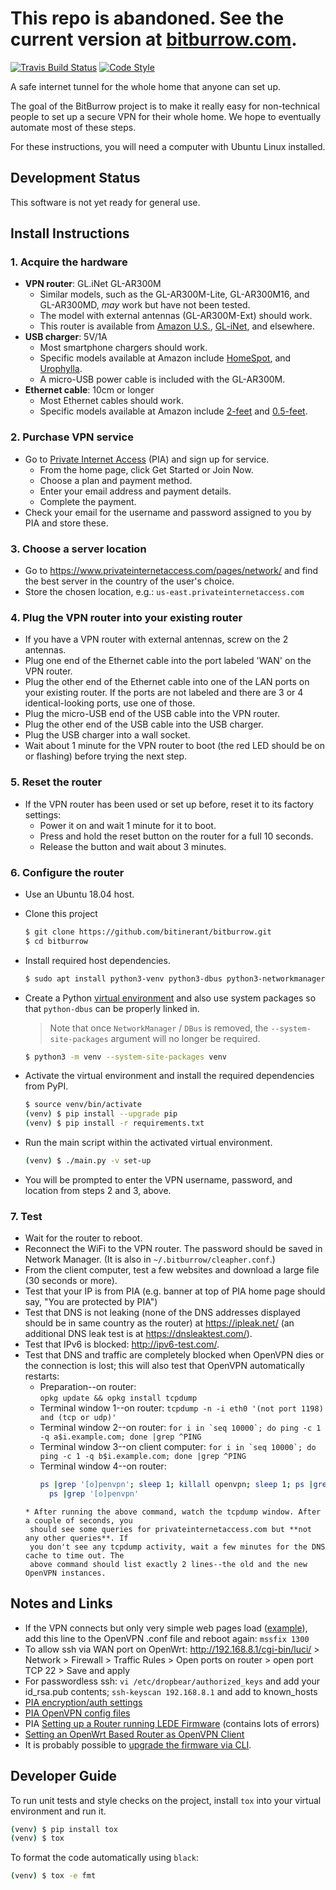 # This repo is abandoned. See the current version at [bitburrow.com](https://bitburrow.com).

[![Travis Build Status][travis-build-status-svg]][travis-build-status] 
[![Code Style][black-code-style-svg]][black-code-style]

A safe internet tunnel for the whole home that anyone can set up.

The goal of the BitBurrow project is to make it really easy for non-technical people to set up
a secure VPN for their whole home. We hope to eventually automate most of these steps.

For these instructions, you will need a computer with Ubuntu Linux installed.

## Development Status

This software is not yet ready for general use.

## Install Instructions

### 1. Acquire the hardware
* **VPN router**:  GL.iNet GL-AR300M
	* Similar models, such as the GL-AR300M-Lite, GL-AR300M16, and GL-AR300MD, *may* work but 
	  have not been tested.
	* The model with external antennas (GL-AR300M-Ext) should work.
	* This router is available from [Amazon U.S.](https://amzn.com/B01K6MHRJI), 
	  [GL-iNet](https://www.gl-inet.com/ar300m/), and elsewhere.
* **USB charger**:  5V/1A
	* Most smartphone chargers should work.
	* Specific models available at Amazon include [HomeSpot](https://amzn.com/B073VLTFQV),
	  and [Urophylla](https://amzn.com/B072XK4DP5).
	* A micro-USB power cable is included with the GL-AR300M.
* **Ethernet cable**:  10cm or longer
	* Most Ethernet cables should work.
	* Specific models available at Amazon include [2-feet](https://amzn.com/B002RBECAE) and 
	  [0.5-feet](https://amzn.com/B00ACR5LNC).


### 2. Purchase VPN service
* Go to [Private Internet Access](https://www.privateinternetaccess.com/) (PIA) and sign up for 
  service.
	* From the home page, click Get Started or Join Now.
	* Choose a plan and payment method.
	* Enter your email address and payment details.
	* Complete the payment.
* Check your email for the username and password assigned to you by PIA and store these.


### 3. Choose a server location
* Go to <https://www.privateinternetaccess.com/pages/network/> and find the best server in the 
  country of the user's choice.
* Store the chosen location, e.g.:  ``us-east.privateinternetaccess.com``


### 4. Plug the VPN router into your existing router
* If you have a VPN router with external antennas, screw on the 2 antennas.
* Plug one end of the Ethernet cable into the port labeled 'WAN' on the VPN router.
* Plug the other end of the Ethernet cable into one of the LAN ports on your existing router. If 
  the ports are not labeled and there are 3 or 4 identical-looking ports, use one of those.
* Plug the micro-USB end of the USB cable into the VPN router.
* Plug the other end of the USB cable into the USB charger.
* Plug the USB charger into a wall socket.
* Wait about 1 minute for the VPN router to boot (the red LED should be on or flashing) before 
  trying the next step.


### 5. Reset the router
* If the VPN router has been used or set up before, reset it to its factory settings:
	* Power it on and wait 1 minute for it to boot.
	* Press and hold the reset button on the router for a full 10 seconds.
	* Release the button and wait about 3 minutes.


### 6. Configure the router

* Use an Ubuntu 18.04 host.

* Clone this project
    
    ```bash
    $ git clone https://github.com/bitinerant/bitburrow.git
    $ cd bitburrow
    ```

* Install required host dependencies.

    ```bash
    $ sudo apt install python3-venv python3-dbus python3-networkmanager
    ```

* Create a Python [virtual environment](https://docs.python.org/3/library/venv.html) and also 
  use system packages so that `python-dbus` can be properly linked in.

    > Note that once `NetworkManager` / `DBus` is removed, the `--system-site-packages` argument 
    will no longer be required.

    ```bash
    $ python3 -m venv --system-site-packages venv
    ```

* Activate the virtual environment and install the required dependencies from PyPI.

    ```bash
    $ source venv/bin/activate
    (venv) $ pip install --upgrade pip
    (venv) $ pip install -r requirements.txt
    ```

* Run the main script within the activated virtual environment.

    ```bash
    (venv) $ ./main.py -v set-up
    ```

* You will be prompted to enter the VPN username, password, and location from steps 2 and 3, above.

### 7. Test
* Wait for the router to reboot.
* Reconnect the WiFi to the VPN router. The password should be saved in Network Manager. 
  (It is also in ``~/.bitburrow/cleapher.conf``.)
* From the client computer, test a few websites and download a large file (30 seconds or more).
* Test that your IP is from PIA (e.g. banner at top of PIA home page should say, "You are 
  protected by PIA")
* Test that DNS is not leaking (none of the DNS addresses displayed should be in same country 
  as the router) at <https://ipleak.net/> (an additional DNS leak test is at 
  <https://dnsleaktest.com/>).
* Test that IPv6 is blocked:  <http://ipv6-test.com/>.
* Test that  DNS and traffic are completely blocked when OpenVPN dies or the connection is lost; 
  this will also test that OpenVPN automatically restarts:
	* Preparation--on router:  
	  ``opkg update && opkg install tcpdump``
	* Terminal window 1--on router: 
	  ``tcpdump -n -i eth0 '(not port 1198) and (tcp or udp)'``
	* Terminal window 2--on router: 
	  ``for i in `seq 10000`; do ping -c 1 -q a$i.example.com; done |grep ^PING``
	* Terminal window 3--on client computer: 
	  ``for i in `seq 10000`; do ping -c 1 -q b$i.example.com; done |grep ^PING``
	* Terminal window 4--on router: 
	  ```bash
	  ps |grep '[o]penvpn'; sleep 1; killall openvpn; sleep 1; ps |grep '[o]penvpn'; sleep 10; \
        ps |grep '[o]penvpn'
     ```
	* After running the above command, watch the tcpdump window. After a couple of seconds, you 
	  should see some queries for privateinternetaccess.com but **not any other queries**. If 
	  you don't see any tcpdump activity, wait a few minutes for the DNS cache to time out. The 
	  above command should list exactly 2 lines--the old and the new OpenVPN instances.

## Notes and Links
* If the VPN connects but only very simple web pages load ([example](http://www.neverhttps.com/)), 
  add this line to the OpenVPN .conf file and reboot again:  ``mssfix 1300``
* To allow ssh via WAN port on OpenWrt:  <http://192.168.8.1/cgi-bin/luci/> > Network > 
  Firewall > Traffic Rules > Open ports on router > open port TCP 22 > Save and apply
* For passwordless ssh:  ``vi /etc/dropbear/authorized_keys`` and add your id_rsa.pub contents; 
  ``ssh-keyscan 192.168.8.1`` and add to known_hosts
* [PIA encryption/auth settings](https://helpdesk.privateinternetaccess.com/hc/en-us/articles/225274288-Which-encryption-auth-settings-should-I-use-for-ports-on-your-gateways-)
* [PIA OpenVPN config files](https://helpdesk.privateinternetaccess.com/hc/en-us/articles/218984968-What-is-the-difference-between-the-OpenVPN-config-files-on-your-website-)
* PIA [Setting up a Router running LEDE Firmware](https://helpdesk.privateinternetaccess.com/hc/en-us/articles/115005760646-Setting-up-a-Router-running-LEDE-Firmware) 
  (contains lots of errors)
* [Setting an OpenWrt Based Router as OpenVPN Client](https://github.com/StreisandEffect/streisand/wiki/Setting-an-OpenWrt-Based-Router-as-OpenVPN-Client)
* It is probably possible to [upgrade the firmware via CLI](https://forum.lede-project.org/t/a-rough-writeup-for-the-commandline-firmware-upgrade-wikipage/464).

## Developer Guide


To run unit tests and style checks on the project, install `tox` into your virtual
environment and run it.

```bash
(venv) $ pip install tox
(venv) $ tox
```

To format the code automatically using `black`:

```bash
(venv) $ tox -e fmt
```

<!-- Badges -->
[travis-build-status]: https://travis-ci.org/bitinerant/cleargopher
[travis-build-status-svg]: https://travis-ci.org/bitinerant/cleargopher.svg?branch=master
[black-code-style]: https://github.com/ambv/black
[black-code-style-svg]: https://img.shields.io/badge/code%20style-black-000000.svg
